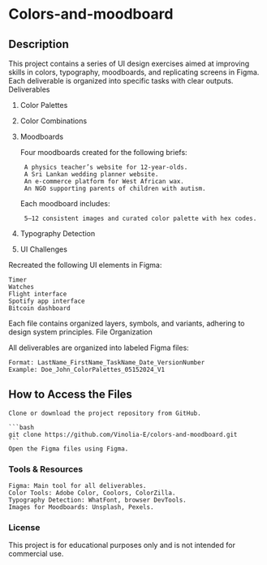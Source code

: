 # Colors-and-moodboard

## Description

This project contains a series of UI design exercises aimed at improving skills in colors, typography, moodboards, and replicating screens in Figma. Each deliverable is organized into specific tasks with clear outputs.
Deliverables
1. Color Palettes
2. Color Combinations  
3. Moodboards

    Four moodboards created for the following briefs:

        A physics teacher’s website for 12-year-olds.
        A Sri Lankan wedding planner website.
        An e-commerce platform for West African wax.
        An NGO supporting parents of children with autism.
    Each moodboard includes:
    
        5–12 consistent images and curated color palette with hex codes.

4. Typography Detection
5. UI Challenges

Recreated the following UI elements in Figma:

    Timer
    Watches
    Flight interface
    Spotify app interface
    Bitcoin dashboard

Each file contains organized layers, symbols, and variants, adhering to design system principles.
File Organization

All deliverables are organized into labeled Figma files:

    Format: LastName_FirstName_TaskName_Date_VersionNumber
    Example: Doe_John_ColorPalettes_05152024_V1

## How to Access the Files

    Clone or download the project repository from GitHub.

    ```bash
    git clone https://github.com/Vinolia-E/colors-and-moodboard.git
    ```
    Open the Figma files using Figma.

### Tools & Resources

    Figma: Main tool for all deliverables.
    Color Tools: Adobe Color, Coolors, ColorZilla.
    Typography Detection: WhatFont, browser DevTools.
    Images for Moodboards: Unsplash, Pexels.

### License

This project is for educational purposes only and is not intended for commercial use.